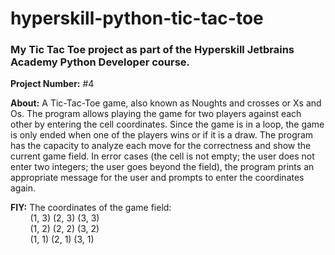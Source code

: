 # hyperskill-python-tic-tac-toe
### My Tic Tac Toe project as part of the Hyperskill Jetbrains Academy Python Developer course.

**Project Number:** #4

**About:** A Tic-Tac-Toe game, also known as Noughts and crosses or Xs and Os. The program allows playing the game for two players against each other by entering the cell coordinates. Since the game is in a loop, the game is only ended when one of the players wins or if it is a draw. The program has the capacity to analyze each move for the correctness and show the current game field. In error cases (the cell is not empty; the user does not enter two integers; the user goes beyond the field), the program prints an appropriate message for the user and prompts to enter the coordinates again.

**FIY:** The coordinates of the game field:  
         &nbsp;&nbsp;&nbsp;&nbsp;&nbsp;&nbsp;&nbsp;
         (1, 3) (2, 3) (3, 3)  
         &nbsp;&nbsp;&nbsp;&nbsp;&nbsp;&nbsp;&nbsp;
         (1, 2) (2, 2) (3, 2)  
         &nbsp;&nbsp;&nbsp;&nbsp;&nbsp;&nbsp;&nbsp;
         (1, 1) (2, 1) (3, 1)
